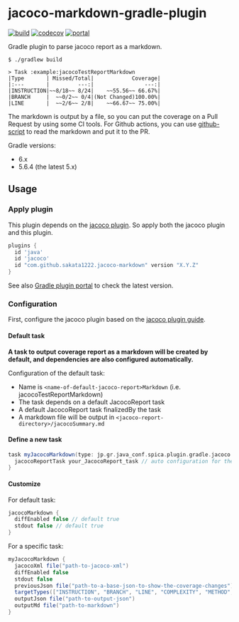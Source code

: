 # jacoco-markdown-gradle-plugin

[![build](https://github.com/sakata1222/jacoco-markdown-gradle-plugin/workflows/Java%20CI%20with%20Gradle/badge.svg)](https://github.com/sakata1222/jacoco-markdown-gradle-plugin/actions?query=workflow%3A%22Java+CI+with+Gradle%22)
[![codecov](https://codecov.io/gh/sakata1222/jacoco-markdown-gradle-plugin/branch/main/graph/badge.svg)](https://codecov.io/gh/sakata1222/jacoco-markdown-gradle-plugin)
[![portal](https://img.shields.io/maven-metadata/v?metadataUrl=https%3A%2F%2Fplugins.gradle.org%2Fm2%2Fcom%2Fgithub%2Fsakata1222%2Fjacoco-markdown%2Fcom.github.sakata1222.jacoco-markdown.gradle.plugin%2Fmaven-metadata.xml&label=Gradle+Plugin+Portal&logo=Gradle)](https://plugins.gradle.org/plugin/com.github.sakata1222.jacoco-markdown)

Gradle plugin to parse jacoco report as a markdown.

```shell
$ ./gradlew build

> Task :example:jacocoTestReportMarkdown
|Type       | Missed/Total|            Coverage|
|:---       |         ---:|                ---:|
|INSTRUCTION|~~8/18~~ 8/24|    ~~55.56~~ 66.67%|
|BRANCH     |  ~~0/2~~ 0/4|(Not Changed)100.00%|
|LINE       |  ~~2/6~~ 2/8|    ~~66.67~~ 75.00%|
```

The markdown is output by a file, so you can put the coverage on a Pull Request by using some CI
tools. For Github actions, you can use [github-script](https://github.com/actions/github-script) to
read the markdown and put it to the PR.

Gradle versions:

- 6.x
- 5.6.4 (the latest 5.x)

## Usage

### Apply plugin

This plugin depends on
the [jacoco plugin](https://docs.gradle.org/current/userguide/jacoco_plugin.html). So apply both the
jacoco plugin and this plugin.

```groovy
plugins {
  id 'java'
  id 'jacoco'
  id "com.github.sakata1222.jacoco-markdown" version "X.Y.Z"
}
```

See also
[Gradle plugin portal](https://plugins.gradle.org/plugin/com.github.sakata1222.jacoco-markdown) to
check the latest version.

### Configuration

First, configure the jacoco plugin based on the [jacoco plugin guide](
https://docs.gradle.org/current/userguide/jacoco_plugin.html).

#### Default task

**A task to output coverage report as a markdown will be created by default, and dependencies are
also configured automatically.**

Configuration of the default task:

- Name is `<name-of-default-jacoco-report>Markdown` (i.e. jacocoTestReportMarkdown)
- The task depends on a default JacocoReport task
- A default JacocoReport task finalizedBy the task
- A markdown file will be output in `<jacoco-report-directory>/jacocoSummary.md`

#### Define a new task

```groovy
task myJacocoMarkdown(type: jp.gr.java_conf.spica.plugin.gradle.jacoco.JacocoMarkdownTask) {
  jacocoReportTask your_JacocoReport_task // auto configuration for the JacocoReportTask
}
```

#### Customize

For default task:

```groovy
jacocoMarkdown {
  diffEnabled false // default true
  stdout false // default true
}
```

For a specific task:

```groovy
myJacocoMarkdown {
  jacocoXml file("path-to-jacoco-xml")
  diffEnabled false
  stdout false
  previousJson file("path-to-a-base-json-to-show-the-coverage-changes")
  targetTypes(["INSTRUCTION", "BRANCH", "LINE", "COMPLEXITY", "METHOD", "CLASS"])
  outputJson file("path-to-output-json")
  outputMd file("path-to-markdown")
}
```
